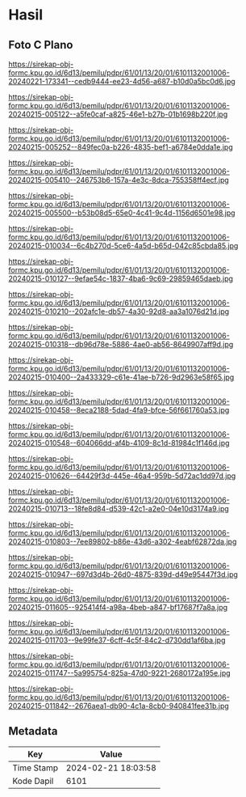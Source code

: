 # Hasil

## Foto C Plano

https://sirekap-obj-formc.kpu.go.id/6d13/pemilu/pdpr/61/01/13/20/01/6101132001006-20240221-173341--cedb9444-ee23-4d56-a687-b10d0a5bc0d6.jpg

https://sirekap-obj-formc.kpu.go.id/6d13/pemilu/pdpr/61/01/13/20/01/6101132001006-20240215-005122--a5fe0caf-a825-46e1-b27b-01b1698b220f.jpg

https://sirekap-obj-formc.kpu.go.id/6d13/pemilu/pdpr/61/01/13/20/01/6101132001006-20240215-005252--849fec0a-b226-4835-bef1-a6784e0dda1e.jpg

https://sirekap-obj-formc.kpu.go.id/6d13/pemilu/pdpr/61/01/13/20/01/6101132001006-20240215-005410--246753b6-157a-4e3c-8dca-755358ff4ecf.jpg

https://sirekap-obj-formc.kpu.go.id/6d13/pemilu/pdpr/61/01/13/20/01/6101132001006-20240215-005500--b53b08d5-65e0-4c41-9c4d-1156d6501e98.jpg

https://sirekap-obj-formc.kpu.go.id/6d13/pemilu/pdpr/61/01/13/20/01/6101132001006-20240215-010034--6c4b270d-5ce6-4a5d-b65d-042c85cbda85.jpg

https://sirekap-obj-formc.kpu.go.id/6d13/pemilu/pdpr/61/01/13/20/01/6101132001006-20240215-010127--9efae54c-1837-4ba6-9c69-29859465daeb.jpg

https://sirekap-obj-formc.kpu.go.id/6d13/pemilu/pdpr/61/01/13/20/01/6101132001006-20240215-010210--202afc1e-db57-4a30-92d8-aa3a1076d21d.jpg

https://sirekap-obj-formc.kpu.go.id/6d13/pemilu/pdpr/61/01/13/20/01/6101132001006-20240215-010318--db96d78e-5886-4ae0-ab56-8649907aff9d.jpg

https://sirekap-obj-formc.kpu.go.id/6d13/pemilu/pdpr/61/01/13/20/01/6101132001006-20240215-010400--2a433329-c61e-41ae-b726-9d2963e58f65.jpg

https://sirekap-obj-formc.kpu.go.id/6d13/pemilu/pdpr/61/01/13/20/01/6101132001006-20240215-010458--8eca2188-5dad-4fa9-bfce-56f661760a53.jpg

https://sirekap-obj-formc.kpu.go.id/6d13/pemilu/pdpr/61/01/13/20/01/6101132001006-20240215-010548--604066dd-af4b-4109-8c1d-81984c1f146d.jpg

https://sirekap-obj-formc.kpu.go.id/6d13/pemilu/pdpr/61/01/13/20/01/6101132001006-20240215-010626--64429f3d-445e-46a4-959b-5d72ac1dd97d.jpg

https://sirekap-obj-formc.kpu.go.id/6d13/pemilu/pdpr/61/01/13/20/01/6101132001006-20240215-010713--18fe8d84-d539-42c1-a2e0-04e10d3174a9.jpg

https://sirekap-obj-formc.kpu.go.id/6d13/pemilu/pdpr/61/01/13/20/01/6101132001006-20240215-010803--7ee89802-b86e-43d6-a302-4eabf62872da.jpg

https://sirekap-obj-formc.kpu.go.id/6d13/pemilu/pdpr/61/01/13/20/01/6101132001006-20240215-010947--697d3d4b-26d0-4875-839d-d49e95447f3d.jpg

https://sirekap-obj-formc.kpu.go.id/6d13/pemilu/pdpr/61/01/13/20/01/6101132001006-20240215-011605--925414f4-a98a-4beb-a847-bf17687f7a8a.jpg

https://sirekap-obj-formc.kpu.go.id/6d13/pemilu/pdpr/61/01/13/20/01/6101132001006-20240215-011703--9e99fe37-6cff-4c5f-84c2-d730dd1af6ba.jpg

https://sirekap-obj-formc.kpu.go.id/6d13/pemilu/pdpr/61/01/13/20/01/6101132001006-20240215-011747--5a995754-825a-47d0-9221-2680172a195e.jpg

https://sirekap-obj-formc.kpu.go.id/6d13/pemilu/pdpr/61/01/13/20/01/6101132001006-20240215-011842--2676aea1-db90-4c1a-8cb0-940841fee31b.jpg


## Metadata

| Key        | Value               |
| ---------- | ------------------- |
| Time Stamp | 2024-02-21 18:03:58 |
| Kode Dapil | 6101                |



